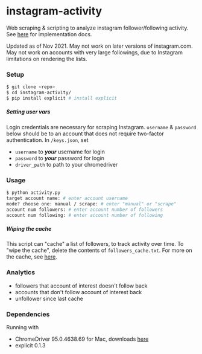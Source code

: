 # instagram-activity
Web scraping & scripting to analyze instagram follower/following activity. See [here](docs.md) for implementation docs.

Updated as of Nov 2021. May not work on later versions of instagram.com. May not work on accounts with very large followings, due to Instagram limitations on rendering the lists.

### Setup
```bash
$ git clone <repo>
$ cd instagram-activity/
$ pip install explicit # install explicit
```

##### Setting user vars
Login credentials are necessary for scraping Instagram. `username` & `password` below should be to an account that does not require two-factor authentication. In `/keys.json`, set
- `username` to ***your*** username for login
- `password` to ***your*** password for login
- `driver_path` to path to your chromedriver

### Usage
```bash
$ python activity.py
target account name: # enter account username
mode? choose one: manual / scrape: # enter "manual" or "scrape"
account num followers: # enter account number of followers
account num following: # enter account number of following
```

##### Wiping the cache
This script can "cache" a list of followers, to track activity over time. To "wipe the cache", delete the contents of `followers_cache.txt`. For more on the cache, see [here](docs.md#the-cache).

### Analytics
- followers that account of interest doesn't follow back
- accounts that don't follow account of interest back
- unfollower since last cache

### Dependencies
Running with
- ChromeDriver 95.0.4638.69 for Mac, downloads [here](https://chromedriver.chromium.org/downloads)
- explicit 0.1.3
